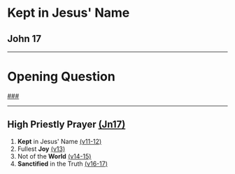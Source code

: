 <!-- .slide: <%= bg("unsplash-Jztmx9yqjBw-stars.jpg") %> id="title" -->
# Kept in Jesus' Name
## John 17

---
<!-- .slide: data-background="white" -->
# Opening **Question**

[###](#/outline "secret")

---
<!-- .slide: <%= bg("unsplash-Jztmx9yqjBw-stars.jpg") %> id="outline" class="outline" -->
## High Priestly Prayer [(Jn17)](# "ref")
1. **Kept** in Jesus' Name [(v11-12)](# "ref")
1. Fullest **Joy** [(v13)](# "ref")
1. Not of the **World** [(v14-15)](# "ref")
1. **Sanctified** in the Truth [(v16-17)](# "ref")
